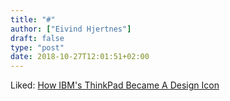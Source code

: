 ```yaml
---
title: "#"
author: ["Eivind Hjertnes"]
draft: false
type: "post"
date: 2018-10-27T12:01:51+02:00
---
```


Liked:
[How
IBM's ThinkPad Became A Design Icon](https://www.fastcompany.com/90145427/how-ibms-thinkpad-became-a-design-icon)
